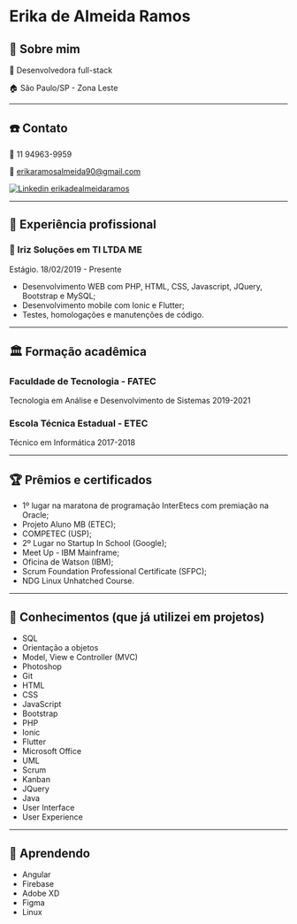# Erika de Almeida Ramos


## :pencil: Sobre mim

:dart: Desenvolvedora full-stack

:house: São Paulo/SP - Zona Leste

----

## :telephone: Contato

:iphone: 11 94963-9959

:email: erikaramosalmeida90@gmail.com

[![Linkedin](https://i.stack.imgur.com/gVE0j.png) erikadealmeidaramos](https://www.linkedin.com/in/erikadealmeidaramos/)
&nbsp;

----

## :briefcase: Experiência profissional

### :office: Iriz Soluções em TI LTDA ME

Estágio. 18/02/2019 - Presente
* Desenvolvimento WEB com PHP, HTML, CSS, Javascript, JQuery, Bootstrap e MySQL;
* Desenvolvimento mobile com Ionic e Flutter;
* Testes, homologações e manutenções de código.

----

## :classical_building: Formação acadêmica

### Faculdade de Tecnologia - FATEC
Tecnologia em Análise e Desenvolvimento de Sistemas 2019-2021

### Escola Técnica Estadual - ETEC
Técnico em Informática 2017-2018

----

## :trophy: Prêmios e certificados

* 1º lugar na maratona de programação InterEtecs com premiação na Oracle;
* Projeto Aluno MB (ETEC);
* COMPETEC (USP);
* 2º Lugar no Startup In School (Google);
* Meet Up - IBM Mainframe;
* Oficina de Watson (IBM);
* Scrum Foundation Professional Certificate (SFPC);
* NDG Linux Unhatched Course.

----

## :pushpin: Conhecimentos (que já utilizei em projetos)

* SQL
* Orientação a objetos
* Model, View e Controller (MVC)
* Photoshop
* Git
* HTML
* CSS
* JavaScript
* Bootstrap
* PHP
* Ionic
* Flutter
* Microsoft Office
* UML
* Scrum
* Kanban
* JQuery
* Java
* User Interface
* User Experience

----

## :book: Aprendendo

* Angular
* Firebase
* Adobe XD
* Figma
* Linux

